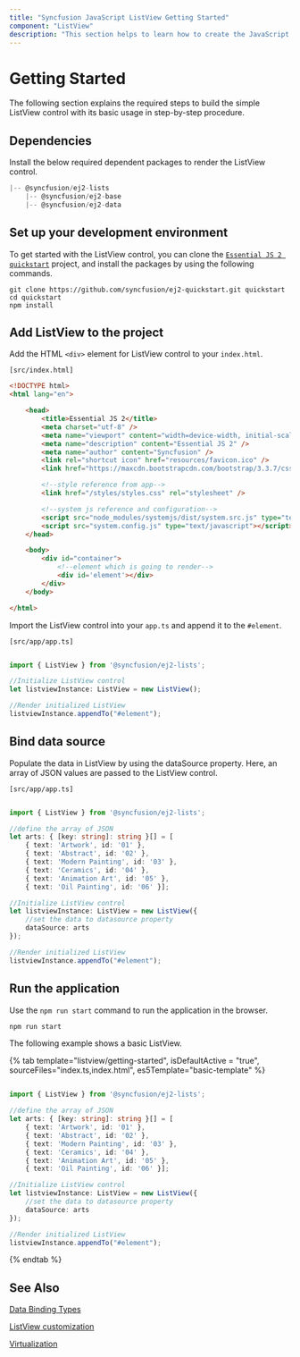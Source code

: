 ```yaml
---
title: "Syncfusion JavaScript ListView Getting Started"
component: "ListView"
description: "This section helps to learn how to create the JavaScript listview control with its basic usage in step-by-step procedure."
---
```


# Getting Started

The following section explains the required steps to build the simple ListView control with its basic usage in step-by-step procedure.

## Dependencies

Install the below required dependent packages to render the ListView control.

```javascript
|-- @syncfusion/ej2-lists
    |-- @syncfusion/ej2-base
    |-- @syncfusion/ej2-data
```

## Set up your development environment

To get started with the ListView control, you can clone the [`Essential JS 2 quickstart`](https://github.com/syncfusion/ej2-quickstart.git) project, and install the packages by using the following commands.

```shell
git clone https://github.com/syncfusion/ej2-quickstart.git quickstart
cd quickstart
npm install
```

## Add ListView to the project

Add the HTML `<div>` element for ListView control to your `index.html`.

`[src/index.html]`

```html
<!DOCTYPE html>
<html lang="en">

    <head>
        <title>Essential JS 2</title>
        <meta charset="utf-8" />
        <meta name="viewport" content="width=device-width, initial-scale=1.0, user-scalable=no" />
        <meta name="description" content="Essential JS 2" />
        <meta name="author" content="Syncfusion" />
        <link rel="shortcut icon" href="resources/favicon.ico" />
        <link href="https://maxcdn.bootstrapcdn.com/bootstrap/3.3.7/css/bootstrap.min.css" rel="stylesheet" />

        <!--style reference from app-->
        <link href="/styles/styles.css" rel="stylesheet" />

        <!--system js reference and configuration-->
        <script src="node_modules/systemjs/dist/system.src.js" type="text/javascript"></script>
        <script src="system.config.js" type="text/javascript"></script>
    </head>

    <body>
        <div id="container">
            <!--element which is going to render-->
            <div id='element'></div>
        </div>
    </body>

</html>
```

Import the ListView control into your `app.ts` and append it to the `#element`.

`[src/app/app.ts]`

```typescript

import { ListView } from '@syncfusion/ej2-lists';

//Initialize ListView control
let listviewInstance: ListView = new ListView();

//Render initialized ListView
listviewInstance.appendTo("#element");

```

## Bind data source

Populate the data in ListView by using the dataSource property. Here, an array of JSON values are passed to the ListView control.

`[src/app/app.ts]`

```typescript

import { ListView } from '@syncfusion/ej2-lists';

//define the array of JSON
let arts: { [key: string]: string }[] = [
    { text: 'Artwork', id: '01' },
    { text: 'Abstract', id: '02' },
    { text: 'Modern Painting', id: '03' },
    { text: 'Ceramics', id: '04' },
    { text: 'Animation Art', id: '05' },
    { text: 'Oil Painting', id: '06' }];

//Initialize ListView control
let listviewInstance: ListView = new ListView({
    //set the data to datasource property
    dataSource: arts
});

//Render initialized ListView
listviewInstance.appendTo("#element");

```

## Run the application

Use the `npm run start` command to run the application in the browser.

```cmd
npm run start
```

The following example shows a basic ListView.

{% tab template="listview/getting-started", isDefaultActive = "true", sourceFiles="index.ts,index.html", es5Template="basic-template" %}

```typescript

import { ListView } from '@syncfusion/ej2-lists';

//define the array of JSON
let arts: { [key: string]: string }[] = [
    { text: 'Artwork', id: '01' },
    { text: 'Abstract', id: '02' },
    { text: 'Modern Painting', id: '03' },
    { text: 'Ceramics', id: '04' },
    { text: 'Animation Art', id: '05' },
    { text: 'Oil Painting', id: '06' }];

//Initialize ListView control
let listviewInstance: ListView = new ListView({
    //set the data to datasource property
    dataSource: arts
});

//Render initialized ListView
listviewInstance.appendTo("#element");

```

{% endtab %}

## See Also

[Data Binding Types](./data-binding/)

[ListView customization](./customizing-templates/)

[Virtualization](./virtualization/)